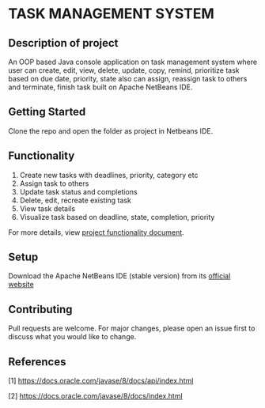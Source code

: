 # TASK MANAGEMENT SYSTEM

## Description of project

An OOP based Java console application on task management system where user can create, edit, view, delete, update, copy, remind, prioritize task based on due date, priority, state also can assign, reassign task to others and terminate, finish task built on Apache NetBeans IDE.


## Getting Started
Clone the repo and open the folder as project in Netbeans IDE.

## Functionality

 1. Create new tasks with deadlines, priority, category etc
 2. Assign task to others
 3. Update task status and completions
 4. Delete, edit, recreate existing task 
 5. View task details
 6. Visualize task based on deadline, state, completion, priority
 
For more details, view [project functionality document](https://github.com/vishnuvardhanMdu/TaskManagementSystem/blob/main/TASK%20MANAGEMENT%20APP%20-%20Project%20Functionality.pdf).


## Setup
Download the Apache NetBeans IDE (stable version) from its [official website](https://netbeans.apache.org/download/index.html)


## Contributing
Pull requests are welcome. For major changes, please open an issue first to discuss what you would like to change.

## References
[1] https://docs.oracle.com/javase/8/docs/api/index.html

[2] https://docs.oracle.com/javase/8/docs/index.html


